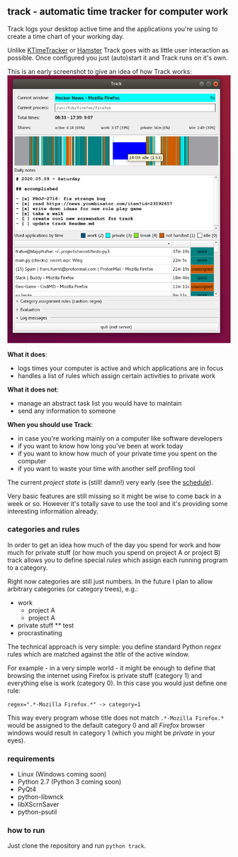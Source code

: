 ## track - automatic time tracker for computer work

Track logs your desktop active time and the applications you're using to 
create a time chart of your working day.

Unlike [KTimeTracker](https://www.kde.org/applications/utilities/ktimetracker/) 
or [Hamster](https://projecthamster.wordpress.com/about/) Track goes with
as little user interaction as possible. Once configured you just (auto)start it
and Track runs on it's own.

This is an early screenshot to give an idea of how Track works:
![recent screenshot](track-screenshot.png)

**What it does**:
* logs times your computer is active and which applications are in focus
* handles a list of rules which assign certain activities to private work

**What it does not**:
* manage an abstract task list you would have to maintain
* send any information to someone

**When you should use Track**:
* in case you're working mainly on a computer like software developers
* if you want to know how long you've been at work today
* if you want to know how much of your private time you spent on the computer
* if you want to waste your time with another self profiling tool


The current *project state* is (still! damn!) very early (see the 
[schedule](progress.md)). 

Very basic features are still missing so it might be wise to come back in a 
week or so. 
However it's totally save to use the tool and it's providing some interesting 
information already.


### categories and rules

In order to get an idea how much of the day you spend for work and how much 
for private stuff (or how much you spend on project A or project B) track allows
you to define special *rules* which assign each running program to a category.

Right now categories are still just numbers. In the future I plan to allow
arbitrary categories (or category trees), e.g.:

* work
    - project A
    - project A
* private stuff
** test
* procrastinating

The technical approach is very simple: you define standard Python *regex* rules
which are matched against the *title* of the active window.

For example - in a very simple world - it might be enough to define that browsing
the internet using Firefox is private stuff (category 1) and everything else
is work (category 0). In this case you would just define one rule:

    regex=".*-Mozilla Firefox.*" -> category=1

This way every program whose title does not match `.*-Mozilla Firefox.*` would
be assigned to the default category 0 and all *Firefox* browser windows would 
result in category 1 (which you might be *private* in your eyes).


### requirements

* Linux (Windows coming soon)
* Python 2.7 (Python 3 coming soon)
* PyQt4
* python-libwnck
* libXScrnSaver
* python-psutil

### how to run

Just clone the repository and run `python track`.


